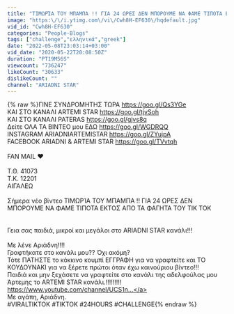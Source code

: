 ```yaml
---
title: "ΤΙΜΩΡΊΑ ΤΟΥ ΜΠΑΜΠΑ !! ΓΙΑ 24 ΩΡΕΣ ΔΕΝ ΜΠΟΡΟΥΜΕ ΝΑ ΦΑΜΕ ΤΙΠΟΤΑ ΕΚΤΟΣ ΑΠΟ ΤΑ ΦΑΓΗΤΑ ΤΟΥ TIK TOK !!"
image: "https:\/\/i.ytimg.com\/vi\/Cwh8H-EF630\/hqdefault.jpg"
vid_id: "Cwh8H-EF630"
categories: "People-Blogs"
tags: ["challenge","ελληνικά","greek"]
date: "2022-05-08T23:03:14+03:00"
vid_date: "2020-05-22T20:08:50Z"
duration: "PT19M56S"
viewcount: "736247"
likeCount: "30633"
dislikeCount: ""
channel: "ARIADNI STAR"
---
```

{% raw %}ΓΙΝΕ ΣΥΝΔΡΟΜΗΤΗΣ ΤΩΡΑ <a rel="nofollow" target="blank" href="https://goo.gl/Qs3YGe">https://goo.gl/Qs3YGe</a><br />ΚΑΙ ΣΤΟ ΚΑΝΑΛΙ ARTEMI STAR <a rel="nofollow" target="blank" href="https://goo.gl/tjvSoh">https://goo.gl/tjvSoh</a><br />ΚΑΙ ΣΤΟ ΚΑΝΑΛΙ PATERAS  <a rel="nofollow" target="blank" href="https://goo.gl/gjvs8q">https://goo.gl/gjvs8q</a><br />Δείτε ΟΛΑ ΤΑ ΒΙΝΤΕΟ μου ΕΔΩ <a rel="nofollow" target="blank" href="https://goo.gl/WGDRQQ">https://goo.gl/WGDRQQ</a><br />INSTAGRAM ARIADNIARTEMISTAR <a rel="nofollow" target="blank" href="https://goo.gl/ZYujpA">https://goo.gl/ZYujpA</a><br />FACEBOOK  ARIADNI &amp; ARTEMI STAR <a rel="nofollow" target="blank" href="https://goo.gl/TVvtqh">https://goo.gl/TVvtqh</a><br /><br />FAN MAIL ❤<br /><br />Τ.Θ. 41073<br />Τ.Κ. 12201<br />ΑΙΓΑΛΕΩ <br /><br />Σήμερα νέο βίντεο ΤΙΜΩΡΊΑ ΤΟΥ ΜΠΑΜΠΑ !! ΓΙΑ 24 ΩΡΕΣ ΔΕΝ ΜΠΟΡΟΥΜΕ ΝΑ ΦΑΜΕ ΤΙΠΟΤΑ ΕΚΤΟΣ ΑΠΟ ΤΑ ΦΑΓΗΤΑ ΤΟΥ TIK TOK<br /><br /><br />Γεια σας παιδιά, μικροί και μεγάλοι στο ARIADNI STAR κανάλι!!! <br /><br />Με λένε Αριάδνη!!!!  <br />Γραφτήκατε στο κανάλι μου?? Όχι ακόμη?<br />Τότε ΠΑΤΗΣΤΕ το κόκκινο κουμπί ΕΓΓΡΑΦΗ για να γραφτείτε και ΤΟ ΚΟΥΔΟΥΝΑΚΙ για να ξέρετε πρώτοι όταν έχω καινούριου βίντεο!!!<br />Παιδιά και μην ξεχάσετε να γραφτείτε στο κανάλι της αδελφούλας μου Άρτεμης το ARTEMI STAR κανάλι.!!!!!!!!!<br /><a rel="nofollow" target="blank" href="https://www.youtube.com/channel/UCS1n...">https://www.youtube.com/channel/UCS1n...</a><br />Με αγάπη, Αριάδνη.<br />#VIRALTIKTOK #TIKTOK #24HOURS #CHALLENGE{% endraw %}
